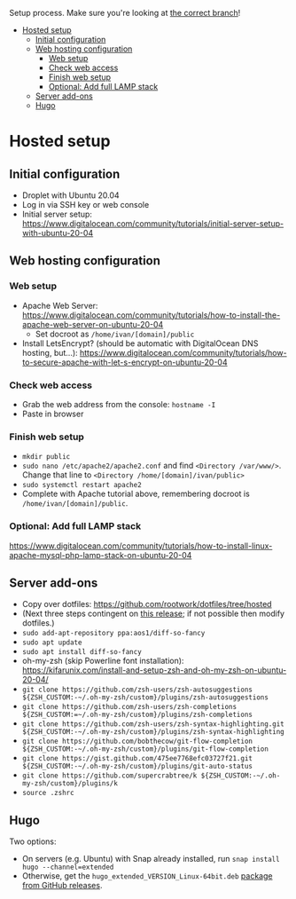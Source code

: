 Setup process. Make sure you're looking at [the correct
branch](https://github.com/rootwork/dotfiles/branches)!

<!-- The following section, from "ts" to "te", is an automatically-generated
  table of contents, updated whenever this file changes. Do not edit within
  this section. -->

<!--ts-->
   * [Hosted setup](#hosted-setup)
      * [Initial configuration](#initial-configuration)
      * [Web hosting configuration](#web-hosting-configuration)
         * [Web setup](#web-setup)
         * [Check web access](#check-web-access)
         * [Finish web setup](#finish-web-setup)
         * [Optional: Add full LAMP stack](#optional-add-full-lamp-stack)
      * [Server add-ons](#server-add-ons)
      * [Hugo](#hugo)

<!-- Added by: runner, at: Tue Jan 26 22:00:31 UTC 2021 -->

<!--te-->

# Hosted setup

## Initial configuration

* Droplet with Ubuntu 20.04
* Log in via SSH key or web console
* Initial server setup: https://www.digitalocean.com/community/tutorials/initial-server-setup-with-ubuntu-20-04

## Web hosting configuration

### Web setup

* Apache Web Server: https://www.digitalocean.com/community/tutorials/how-to-install-the-apache-web-server-on-ubuntu-20-04
  * Set docroot as `/home/ivan/[domain]/public`
* Install LetsEncrypt? (should be automatic with DigitalOcean DNS hosting, but...): https://www.digitalocean.com/community/tutorials/how-to-secure-apache-with-let-s-encrypt-on-ubuntu-20-04

### Check web access

* Grab the web address from the console: `hostname -I`
* Paste in browser

### Finish web setup

* `mkdir public`
* `sudo nano /etc/apache2/apache2.conf` and find `<Directory /var/www/>`. Change that line to `<Directory /home/[domain]/ivan/public>`
* `sudo systemctl restart apache2`
* Complete with Apache tutorial above, remembering docroot is `/home/ivan/[domain]/public`.

### Optional: Add full LAMP stack
https://www.digitalocean.com/community/tutorials/how-to-install-linux-apache-mysql-php-lamp-stack-on-ubuntu-20-04

## Server add-ons

* Copy over dotfiles: https://github.com/rootwork/dotfiles/tree/hosted
* (Next three steps contingent on [this release](https://github.com/so-fancy/diff-so-fancy/issues/383); if not possible then modify dotfiles.)
* `sudo add-apt-repository ppa:aos1/diff-so-fancy`
* `sudo apt update`
* `sudo apt install diff-so-fancy`
* oh-my-zsh (skip Powerline font installation): https://kifarunix.com/install-and-setup-zsh-and-oh-my-zsh-on-ubuntu-20-04/
* `git clone https://github.com/zsh-users/zsh-autosuggestions ${ZSH_CUSTOM:-~/.oh-my-zsh/custom}/plugins/zsh-autosuggestions`
* `git clone https://github.com/zsh-users/zsh-completions ${ZSH_CUSTOM:=~/.oh-my-zsh/custom}/plugins/zsh-completions`
* `git clone https://github.com/zsh-users/zsh-syntax-highlighting.git ${ZSH_CUSTOM:-~/.oh-my-zsh/custom}/plugins/zsh-syntax-highlighting`
* `git clone https://github.com/bobthecow/git-flow-completion ${ZSH_CUSTOM:-~/.oh-my-zsh/custom}/plugins/git-flow-completion`
* `git clone https://gist.github.com/475ee7768efc03727f21.git ${ZSH_CUSTOM:-~/.oh-my-zsh/custom}/plugins/git-auto-status`
* `git clone https://github.com/supercrabtree/k ${ZSH_CUSTOM:-~/.oh-my-zsh/custom}/plugins/k`
* `source .zshrc`

## Hugo

Two options:

* On servers (e.g. Ubuntu) with Snap already installed, run `snap install hugo --channel=extended`
* Otherwise, get the `hugo_extended_VERSION_Linux-64bit.deb` [package from GitHub releases](https://github.com/gohugoio/hugo/releases).

